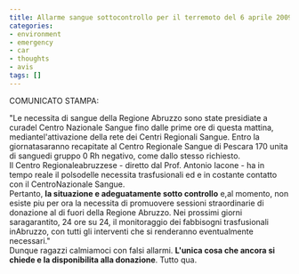 ```yaml
---
title: Allarme sangue sottocontrollo per il terremoto del 6 aprile 2009
categories:
- environment
- emergency
- car
- thoughts
- avis
tags: []
---
```

COMUNICATO STAMPA:

"Le necessita di sangue della Regione Abruzzo sono state presidiate a curadel
Centro Nazionale Sangue fino dalle prime ore di questa mattina,
mediantel'attivazione della rete dei Centri Regionali Sangue. Entro la
giornatasaranno recapitate al Centro Regionale Sangue di Pescara 170 unita di
sanguedi gruppo 0 Rh negativo, come dallo stesso richiesto.  
Il Centro Regionaleabruzzese - diretto dal Prof. Antonio Iacone - ha in tempo
reale il polsodelle necessita trasfusionali ed e in costante contatto con il
CentroNazionale Sangue.  
Pertanto, **la situazione e adeguatamente sotto controllo** e,al momento, non
esiste piu per ora la necessita di promuovere sessioni straordinarie di
donazione al di fuori della Regione Abruzzo. Nei prossimi giorni
saragarantito, 24 ore su 24, il monitoraggio dei fabbisogni trasfusionali
inAbruzzo, con tutti gli interventi che si renderanno eventualmente
necessari."  
Dunque ragazzi calmiamoci con  falsi allarmi. **L'unica cosa che ancora si
chiede e la disponibilita alla donazione**. Tutto qua.

